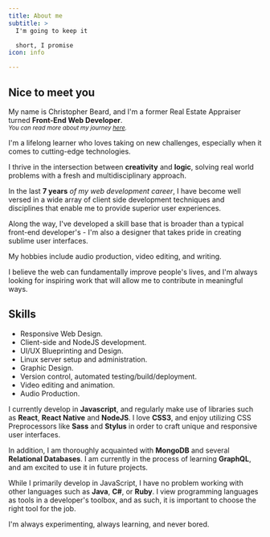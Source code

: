 ```yaml
---
title: About me
subtitle: >
  I'm going to keep it

  short, I promise
icon: info

---
```



## Nice to meet you

My name is Christopher Beard, and I'm a former Real Estate Appraiser turned __Front-End Web Developer__.
<br>
<small>_You can read more about my journey [here](#)._</small>

I'm a lifelong learner who loves taking on new challenges, especially when it comes to cutting-edge technologies.  

I thrive in the intersection between __creativity__ and __logic__, solving real world problems
with a fresh and multidisciplinary approach.

In the last __7 years__ _of my web development career_, I have become well versed in a wide array of client side development techniques and disciplines that enable me to provide superior user experiences.

Along the way, I've developed a skill base that is broader than a typical front-end developer's - I'm also a designer that takes pride in creating sublime user interfaces.

My hobbies include audio production, video editing, and writing.

I believe the web can fundamentally improve people's lives, and I'm always looking for inspiring work that will allow me to contribute in meaningful ways.

## Skills

 - Responsive Web Design.
 - Client-side and NodeJS development.
 - UI/UX Blueprinting and Design.
 - Linux server setup and administration.
 - Graphic Design.
 - Version control, automated testing/build/deployment.
 - Video editing and animation.
 - Audio Production.

I currently develop in __Javascript__, and regularly make use of libraries such as __React__, __React Native__ and __NodeJS__.
I love __CSS3__, and enjoy utilizing CSS Preprocessors like __Sass__ and __Stylus__ in order to craft unique and responsive user interfaces.  

In addition, I am thoroughly acquainted with __MongoDB__ and several __Relational Databases__. I am currently in the process of learning __GraphQL__, and am excited to use it in future projects.

While I primarily develop in JavaScript, I have no problem working with other languages such as  __Java__, __C#__, or __Ruby__. I view programming languages as tools in a developer's toolbox, and as such, it is important to choose the right tool for the job.

I'm always experimenting, always learning, and never bored.
